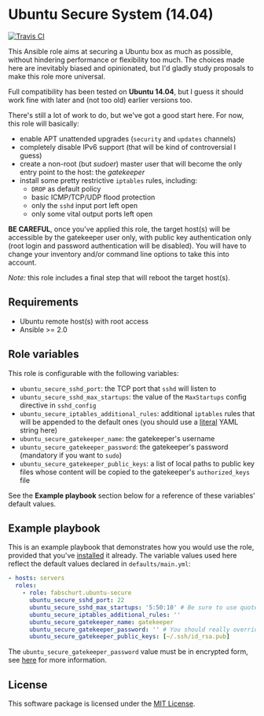 # Ubuntu Secure System (14.04)

[![Travis CI](https://img.shields.io/travis/fabschurt/ansible-role-ubuntu-secure.svg)](https://travis-ci.org/fabschurt/ansible-role-ubuntu-secure)

This Ansible role aims at securing a Ubuntu box as much as possible, without
hindering performance or flexibility too much. The choices made here are
inevitably biased and opinionated, but I'd gladly study proposals to make
this role more universal.

Full compatibility has been tested on **Ubuntu 14.04**, but I guess it should
work fine with later and (not too old) earlier versions too.

There's still a lot of work to do, but we've got a good start here. For now,
this role will basically:

* enable APT unattended upgrades (`security` and `updates` channels)
* completely disable IPv6 support (that will be kind of controversial I guess)
* create a non-root (but *sudoer*) master user that will become the only entry
  point to the host: the *gatekeeper*
* install some pretty restrictive `iptables` rules, including:
    - `DROP` as default policy
    - basic ICMP/TCP/UDP flood protection
    - only the `sshd` input port left open
    - only some vital output ports left open

**BE CAREFUL**, once you've applied this role, the target host(s) will be accessible
by the gatekeeper user only, with public key authentication only (root login and
password authentication will be disabled). You will have to change your inventory
and/or command line options to take this into account.

*Note:* this role includes a final step that will reboot the target host(s).

## Requirements

* Ubuntu remote host(s) with root access
* Ansible >= 2.0

## Role variables

This role is configurable with the following variables:

* `ubuntu_secure_sshd_port`: the TCP port that `sshd` will listen to
* `ubuntu_secure_sshd_max_startups`: the value of the `MaxStartups` config
  directive in `sshd_config`
* `ubuntu_secure_iptables_additional_rules`: additional `iptables` rules that
  will be appended to the default ones (you should use a [literal](https://en.wikipedia.org/wiki/YAML#Block_literals)
  YAML string here)
* `ubuntu_secure_gatekeeper_name`: the gatekeeper's username
* `ubuntu_secure_gatekeeper_password`: the gatekeeper's password (mandatory if
  you want to `sudo`)
* `ubuntu_secure_gatekeeper_public_keys`: a list of local paths to public key
  files whose content will be copied to the gatekeeper's `authorized_keys` file

See the **Example playbook** section below for a reference of these variables'
default values.

## Example playbook

This is an example playbook that demonstrates how you would use the role, provided
that you've [installed](https://galaxy.ansible.com/intro#download) it already.
The variable values used here reflect the default values declared in `defaults/main.yml`:

```yaml
- hosts: servers
  roles:
    - role: fabschurt.ubuntu-secure
      ubuntu_secure_sshd_port: 22
      ubuntu_secure_sshd_max_startups: '5:50:10' # Be sure to use quotes here
      ubuntu_secure_iptables_additional_rules: ''
      ubuntu_secure_gatekeeper_name: gatekeeper
      ubuntu_secure_gatekeeper_password: '' # You should really override this one, otherwise you won't be able to sudo
      ubuntu_secure_gatekeeper_public_keys: [~/.ssh/id_rsa.pub]
```

The `ubuntu_secure_gatekeeper_password` value must be in encrypted form,
see [here](http://docs.ansible.com/ansible/faq.html#how-do-i-generate-crypted-passwords-for-the-user-module)
for more information.

## License

This software package is licensed under the [MIT License](https://opensource.org/licenses/MIT).
